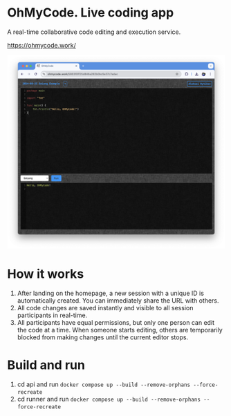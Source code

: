 # OhMyCode. Live coding app

A real-time collaborative code editing and execution service.

https://ohmycode.work/

![OhMyCode preview](preview.png)

# How it works

1. After landing on the homepage, a new session with a unique ID is automatically created. You can immediately share the URL with others.
2. All code changes are saved instantly and visible to all session participants in real-time.
3. All participants have equal permissions, but only one person can edit the code at a time. When someone starts editing, others are temporarily blocked from making changes until the current editor stops.

# Build and run

1. cd api and run `docker compose up --build --remove-orphans --force-recreate`
2. cd runner and run `docker compose up --build --remove-orphans --force-recreate`